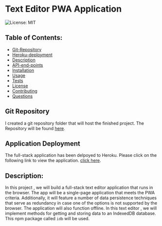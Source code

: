 # Text Editor PWA Application

![License: MIT](https://img.shields.io/badge/License-MIT-blue)

## Table of Contents:

- [Git-Repository](#git-repository)
- [Heroku-deployment](#application-deployment)
- [Description](#description)
- [API-end-points](API-end-points)
- [Installation](#installation)
- [Usage](#usage)
- [Tests](#tests)
- [License](#license)
- [Contributing](#contributing)
- [Questions](#questions)

## Git Repository

I created a git repository folder that will host the finished project. The Repository will be found [here](https://github.com/pfansi/text-editor-app).

## Application Deployment

The full-stack application has been delpoyed to Heroku. Please click on the following link to view the application. [click here]().

## Description:

In this project , we will build a full-stack text editor application that runs in the browser. The app will be a single-page application that meets the PWA criteria. Additionally, it will feature a number of data persistence techniques that serve as redundancy in case one of the options is not supported by the browser. The application will also function offline.
In this text editor , we will implement methods for getting and storing data to an IndexedDB database. This npm package called `idb` will be used.
